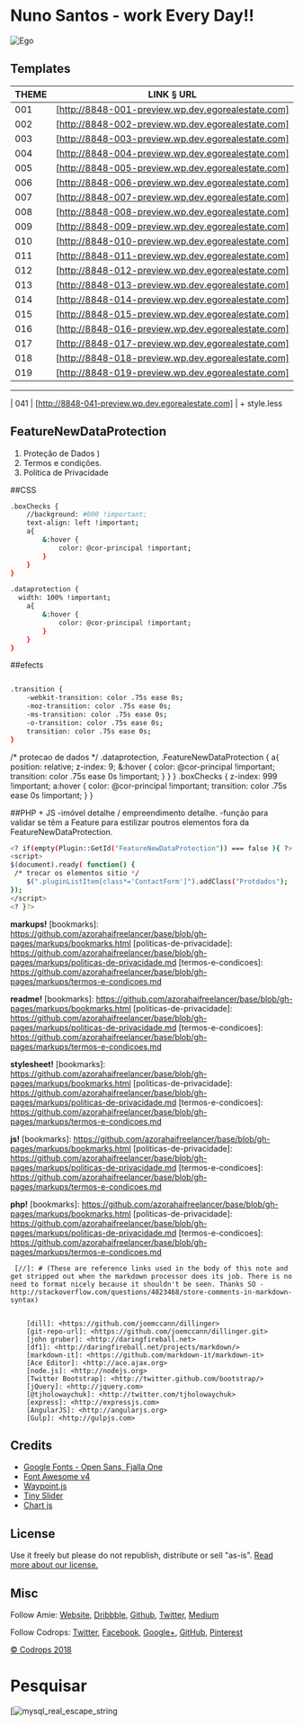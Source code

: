 # Nuno Santos - work Every Day!!

![Ego](./screenshot.jpg)

## Templates

| THEME  | LINK § URL |
| ------ | ---------- |
| 001    | [http://8848-001-preview.wp.dev.egorealestate.com] | + style.less
| 002    | [http://8848-002-preview.wp.dev.egorealestate.com] | + style.less
| 003    | [http://8848-003-preview.wp.dev.egorealestate.com] | + style.less
| 004    | [http://8848-004-preview.wp.dev.egorealestate.com] | + style.less
| 005    | [http://8848-005-preview.wp.dev.egorealestate.com] | + style.less
| 006    | [http://8848-006-preview.wp.dev.egorealestate.com] | + style.less
| 007    | [http://8848-007-preview.wp.dev.egorealestate.com] | + style.less
| 008    | [http://8848-008-preview.wp.dev.egorealestate.com] | + style.less
| 009    | [http://8848-009-preview.wp.dev.egorealestate.com] | + style.less
| 010    | [http://8848-010-preview.wp.dev.egorealestate.com] | + style.less
| 011    | [http://8848-011-preview.wp.dev.egorealestate.com] | + style.less
| 012    | [http://8848-012-preview.wp.dev.egorealestate.com] | + style.less
| 013    | [http://8848-013-preview.wp.dev.egorealestate.com] | + style.less
| 014    | [http://8848-014-preview.wp.dev.egorealestate.com] | + style.less
| 015    | [http://8848-015-preview.wp.dev.egorealestate.com] | + style.less
| 016    | [http://8848-016-preview.wp.dev.egorealestate.com] | + style.less
| 017    | [http://8848-017-preview.wp.dev.egorealestate.com] | + style.less
| 018    | [http://8848-018-preview.wp.dev.egorealestate.com] | + style.less + imovel.detalhe.php
| 019    | [http://8848-019-preview.wp.dev.egorealestate.com] | + style.less

-		-		-		--		-		-		--		-		-		--		-		-		--		-		-		--		-
| 041    | [http://8848-041-preview.wp.dev.egorealestate.com] | + style.less



## FeatureNewDataProtection

1.  Proteção de Dados [](https:///))
2.  Termos e condições.
3.  Politica de Privacidade


##CSS
```sh
.boxChecks {
	//background: #000 !important;
	text-align: left !important;
	a{
		&:hover {
			color: @cor-principal !important;
		}
	}
}

.dataprotection {
  width: 100% !important;
	a{
		&:hover {
			color: @cor-principal !important;
		}
	}
}
```
##efects
```sh

.transition {
    -webkit-transition: color .75s ease 0s;
    -moz-transition: color .75s ease 0s;
    -ms-transition: color .75s ease 0s;
    -o-transition: color .75s ease 0s;
    transition: color .75s ease 0s;
}
```

/* protecao de dados */
.dataprotection,
.FeatureNewDataProtection {
	a{
		position: relative;
		z-index: 9;
		&:hover {
			color: @cor-principal !important;
			transition: color .75s ease 0s !important;
		}
	}
}
.boxChecks {
  z-index: 999 !important;
  a:hover {
    color: @cor-principal !important;
    transition: color .75s ease 0s !important;
  }
}


##PHP + JS
-imóvel detalhe / empreendimento detalhe.
-função para validar se têm a Feature para estilizar poutros elementos fora da FeatureNewDataProtection.

```sh
<? if(empty(Plugin::GetId("FeatureNewDataProtection")) === false ){ ?>  
<script>
$(document).ready( function() {    
 /* trocar os elementos sitio */
    $(".pluginListItem[class*='ContactForm']").addClass("Protdados");
});
</script>
<? }?>
```

**markups!**
   [bookmarks]: <https://github.com/azorahaifreelancer/base/blob/gh-pages/markups/bookmarks.html>
   [politicas-de-privacidade]: <https://github.com/azorahaifreelancer/base/blob/gh-pages/markups/politicas-de-privacidade.md>
   [termos-e-condicoes]: <https://github.com/azorahaifreelancer/base/blob/gh-pages/markups/termos-e-condicoes.md>

 **readme!**
    [bookmarks]: <https://github.com/azorahaifreelancer/base/blob/gh-pages/markups/bookmarks.html>
    [politicas-de-privacidade]: <https://github.com/azorahaifreelancer/base/blob/gh-pages/markups/politicas-de-privacidade.md>
    [termos-e-condicoes]: <https://github.com/azorahaifreelancer/base/blob/gh-pages/markups/termos-e-condicoes.md>


**stylesheet!**
   [bookmarks]: <https://github.com/azorahaifreelancer/base/blob/gh-pages/markups/bookmarks.html>
   [politicas-de-privacidade]: <https://github.com/azorahaifreelancer/base/blob/gh-pages/markups/politicas-de-privacidade.md>
   [termos-e-condicoes]: <https://github.com/azorahaifreelancer/base/blob/gh-pages/markups/termos-e-condicoes.md>

**js!**
 [bookmarks]: <https://github.com/azorahaifreelancer/base/blob/gh-pages/markups/bookmarks.html>
 [politicas-de-privacidade]: <https://github.com/azorahaifreelancer/base/blob/gh-pages/markups/politicas-de-privacidade.md>
 [termos-e-condicoes]: <https://github.com/azorahaifreelancer/base/blob/gh-pages/markups/termos-e-condicoes.md>


**php!**
  [bookmarks]: <https://github.com/azorahaifreelancer/base/blob/gh-pages/markups/bookmarks.html>
  [politicas-de-privacidade]: <https://github.com/azorahaifreelancer/base/blob/gh-pages/markups/politicas-de-privacidade.md>
  [termos-e-condicoes]: <https://github.com/azorahaifreelancer/base/blob/gh-pages/markups/termos-e-condicoes.md>

	 [//]: # (These are reference links used in the body of this note and get stripped out when the markdown processor does its job. There is no need to format nicely because it shouldn't be seen. Thanks SO - http://stackoverflow.com/questions/4823468/store-comments-in-markdown-syntax)


	    [dill]: <https://github.com/joemccann/dillinger>
	    [git-repo-url]: <https://github.com/joemccann/dillinger.git>
	    [john gruber]: <http://daringfireball.net>
	    [df1]: <http://daringfireball.net/projects/markdown/>
	    [markdown-it]: <https://github.com/markdown-it/markdown-it>
	    [Ace Editor]: <http://ace.ajax.org>
	    [node.js]: <http://nodejs.org>
	    [Twitter Bootstrap]: <http://twitter.github.com/bootstrap/>
	    [jQuery]: <http://jquery.com>
	    [@tjholowaychuk]: <http://twitter.com/tjholowaychuk>
	    [express]: <http://expressjs.com>
	    [AngularJS]: <http://angularjs.org>
	    [Gulp]: <http://gulpjs.com>


## Credits

* [Google Fonts - Open Sans, Fjalla One](https://fonts.google.com)
* [Font Awesome v4](http://fontawesome.io/)
* [Waypoint.js](http://imakewebthings.com/waypoints/)
* [Tiny Slider](https://github.com/ganlanyuan/tiny-slider)
* [Chart js](http://www.chartjs.org/)

## License

Use it freely but please do not republish, distribute or sell "as-is". [Read more about our license.](http://tympanus.net/codrops/licensing/)

## Misc

Follow Amie: [Website](https://www.amie-chen.com/), [Dribbble](http://www.dribbble.com/amiechen01), [Github](https://github.com/amiechen), [Twitter](https://twitter.com/hyper_yolo), [Medium](https://medium.com/@hyperyolo)

Follow Codrops: [Twitter](http://www.twitter.com/codrops), [Facebook](http://www.facebook.com/pages/Codrops/159107397912), [Google+](https://plus.google.com/101095823814290637419), [GitHub](https://github.com/codrops), [Pinterest](http://www.pinterest.com/codrops/)

[© Codrops 2018](http://www.codrops.com)


# Pesquisar

[![mysql_real_escape_string ](https://)
